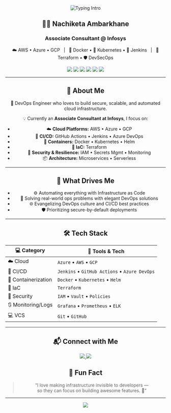 <!-- Typing Animation -->
<div align="center">
  <img src="https://readme-typing-svg.demolab.com?font=Fira+Code&size=26&pause=1000&color=f0440a&center=true&vCenter=true&width=750&lines=Hi+there!+I'm+Nachiketa+Ambarkhane+%F0%9F%91%8B;DevOps+Engineer+%7C+Cloud+%7C+IaC+%7C+CI%2FCD;Automation+Enthusiast+%F0%9F%9A%80;Secure+%2B+Scalable+Infra+Builder+%F0%9F%94%91" alt="Typing Intro" />
</div>

<!-- Header with Badges and Emojis -->
<div align="center">

## 🧑‍💻 Nachiketa Ambarkhane  
### Associate Consultant @ Infosys

☁️ AWS • Azure • GCP &nbsp;&nbsp;|&nbsp;&nbsp; 🐳 Docker • 🎯 Kubernetes • 🔁 Jenkins &nbsp;&nbsp;|&nbsp;&nbsp; 🧱 Terraform • 🛡️ DevSecOps

<p>
  <img src="https://img.shields.io/badge/Associate_Consultant-Infosys-0077B5?style=flat-square&logo=infosys&logoColor=white" />
  <img src="https://img.shields.io/badge/AWS-Cloud-orange?style=flat-square&logo=amazonaws&logoColor=white" />
  <img src="https://img.shields.io/badge/Docker-2496ED?style=flat-square&logo=docker&logoColor=white" />
  <img src="https://img.shields.io/badge/Kubernetes-326CE5?style=flat-square&logo=kubernetes&logoColor=white" />
  <img src="https://img.shields.io/badge/Jenkins-D24939?style=flat-square&logo=jenkins&logoColor=white" />
  <img src="https://img.shields.io/badge/Terraform-623CE4?style=flat-square&logo=terraform&logoColor=white" />
</p>


</div>

<!-- Centered Header -->
<div align="center">

<!-- Header -->
<div align="center">

</div>

---


## 💼 About Me

🎯 DevOps Engineer who loves to build secure, scalable, and automated cloud infrastructure.  

💡 Currently an **Associate Consultant at Infosys**, I focus on:

- ☁️ **Cloud Platforms:** AWS • Azure • GCP  
- 🔁 **CI/CD:** GitHub Actions • Jenkins • Azure DevOps  
- 🐳 **Containers:** Docker • Kubernetes • Helm  
- 🧱 **IaC:** Terraform  
- 🔐 **Security & Resilience:** IAM • Secrets Mgmt • Monitoring  
- 📦 **Architecture:** Microservices • Serverless  

---

## 🚀 What Drives Me

- ⚙️ Automating everything with Infrastructure as Code  
- 🧠 Solving real-world ops problems with elegant DevOps solutions  
- 🌐 Evangelizing DevOps culture and CI/CD best practices  
- 🛡️ Prioritizing secure-by-default deployments  

---

## 🛠️ Tech Stack

| 💻 Category        | 🔧 Tools & Tech |
|-------------------|-----------------|
| ☁️ Cloud           | `Azure` • `AWS` • `GCP` |
| 🚀 CI/CD           | `Jenkins` • `GitHub Actions` • `Azure DevOps` |
| 🐳 Containerization | `Docker` • `Kubernetes` • `Helm` |
| 🧱 IaC             | `Terraform` |
| 🔐 Security        | `IAM` • `Vault` • `Policies` |
| 🔃 Monitoring/Logs | `Grafana` • `Prometheus` • `ELK` |
| 💻 VCS             | `Git` • `GitHub` |

---


## 📬 Connect with Me

<p>
  <a href="https://www.linkedin.com/in/connect-nachiketa-ambarkhane">
    <img src="https://img.shields.io/badge/LinkedIn-Connect-blue?style=for-the-badge&logo=linkedin&logoColor=white" />
  </a>
  <a href="https://github.com/Nachiketa-Ambarkhane">
    <img src="https://img.shields.io/badge/GitHub-Follow-181717?style=for-the-badge&logo=github&logoColor=white" />
  </a>
</p>

## 🎉 Fun Fact

> “I love making infrastructure invisible to developers —  
> so they can focus on building awesome features. 🚀”

---

<!-- Footer wave -->
<p align="center">
  <img src="https://capsule-render.vercel.app/api?type=waving&color=0:00c6ff,100:0072ff&height=100&section=footer" />
</p>
